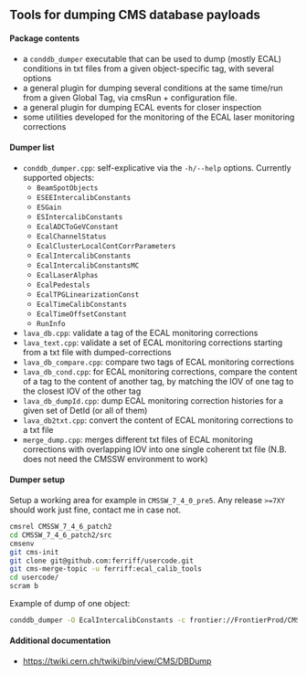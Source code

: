 ## Tools for dumping CMS database payloads

#### Package contents
   * a `conddb_dumper` executable that can be used to dump (mostly ECAL)
     conditions in txt files from a given object-specific tag, with several options
   * a general plugin for dumping several conditions at the same time/run
     from a given Global Tag, via cmsRun + configuration file.
   * a general plugin for dumping ECAL events for closer inspection
   * some utilities developed for the monitoring of the ECAL laser monitoring corrections

#### Dumper list
   * `conddb_dumper.cpp`: self-explicative via the `-h/--help` options. Currently supported objects: 
      * `BeamSpotObjects`
      * `ESEEIntercalibConstants`
      * `ESGain`
      * `ESIntercalibConstants`
      * `EcalADCToGeVConstant`
      * `EcalChannelStatus`
      * `EcalClusterLocalContCorrParameters`
      * `EcalIntercalibConstants`
      * `EcalIntercalibConstantsMC`
      * `EcalLaserAlphas`
      * `EcalPedestals`
      * `EcalTPGLinearizationConst`
      * `EcalTimeCalibConstants`
      * `EcalTimeOffsetConstant`
      * `RunInfo`
   * `lava_db.cpp`: validate a tag of the ECAL monitoring corrections
   * `lava_text.cpp`: validate a set of ECAL monitoring corrections starting from a txt file with dumped-corrections
   * `lava_db_compare.cpp`: compare two tags of ECAL monitoring corrections
   * `lava_db_cond.cpp`: for ECAL monitoring corrections, compare the content
                         of a tag to the content of another tag, by matching the IOV of one tag to the
                         closest IOV of the other tag
   * `lava_db_dumpId.cpp`: dump ECAL monitoring correction histories for a given set of DetId (or all of them)
   * `lava_db2txt.cpp`: convert the content of ECAL monitoring corrections to a txt file
   * `merge_dump.cpp`: merges different txt files of ECAL monitoring
                       corrections with overlapping IOV into one single
                       coherent txt file (N.B. does not need the CMSSW environment to work)

#### Dumper setup
Setup a working area for example in `CMSSW_7_4_0_pre5`. Any release `>=7XY`
should work just fine, contact me in case not.
```bash
cmsrel CMSSW_7_4_6_patch2
cd CMSSW_7_4_6_patch2/src
cmsenv
git cms-init
git clone git@github.com:ferriff/usercode.git
git cms-merge-topic -u ferriff:ecal_calib_tools
cd usercode/
scram b
```

Example of dump of one object:
```bash
conddb_dumper -O EcalIntercalibConstants -c frontier://FrontierProd/CMS_CONDITIONS -t EcalIntercalibConstants_2012ABCD_offline
```

#### Additional documentation
   * https://twiki.cern.ch/twiki/bin/view/CMS/DBDump
